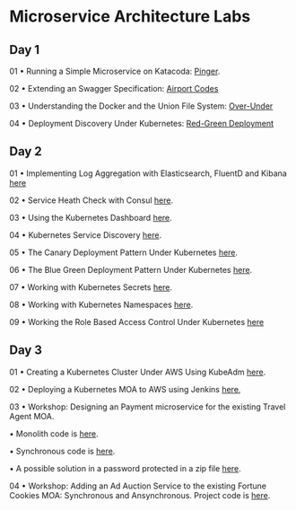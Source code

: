 # Microservice Architecture Labs

## Day 1

01 •  Running a Simple Microservice on Katacoda: [Pinger](https://github.com/reselbob/pinger).

02 •  Extending an Swagger Specification: [Airport Codes](./airport-codes/readme.md)

03 •  Understanding the Docker and the Union File System: [Over-Under](https://github.com/reselbob/dockerdemos/tree/master/overunder)

04 •  Deployment Discovery Under Kubernetes: [Red-Green Deployment](https://github.com/reselbob/k8sdemos/tree/master/deployment-discovery-red-green)


## Day 2

01 •  Implementing Log Aggregation with Elasticsearch, FluentD and Kibana [here](https://github.com/reselbob/dockerdemos/tree/master/travelagent)

02 •  Service Heath Check with Consul [here](./consul/readme.md).

03  • Using the Kubernetes Dashboard [here](./k8s-dashboard/readme.md).

04 •  Kubernetes Service Discovery [here](https://github.com/reselbob/innosoft/tree/master/microservices-architecture/04-service-discovery-k8s).

05 •  The Canary Deployment Pattern Under Kubernetes [here](https://github.com/reselbob/k8sdemos/tree/master/canary-deployment).

06 •  The Blue Green Deployment Pattern Under Kubernetes [here](https://github.com/reselbob/k8sdemos/tree/master/blue-green-deployment).

07 • Working with Kubernetes Secrets [here](https://github.com/reselbob/innosoft/blob/master/microservices-architecture/supplemental/labs/02-kubernetes-secrets/README.md).

08 • Working with Kubernetes Namespaces [here](./namespaces/readme.md).

09 • Working the Role Based Access Control Under Kubernetes [here](https://github.com/reselbob/k8sdemos/tree/master/rbac)

## Day 3

01 •  Creating a Kubernetes Cluster Under AWS Using KubeAdm [here](jenkins-k8s-aws-deployment/kubeadmn.md).

02 •  Deploying a Kubernetes MOA to AWS using Jenkins [here](jenkins-k8s-aws-deployment/readme.md),

03 • Workshop: Designing an Payment microservice for the existing Travel Agent MOA.

   • Monolith code is [here](https://github.com/reselbob/travelagent/tree/master/monolith).
   
   • Synchronous code is [here](https://github.com/reselbob/travelagent/tree/master/sync).
   
   • A possible solution in a password protected  in a zip file [here](./payments/payments.zip).

04 • Workshop: Adding an Ad Auction Service to the existing Fortune Cookies MOA: Synchronous and Ansynchronous. Project code is [here](https://github.com/reselbob/fortune-cookies).